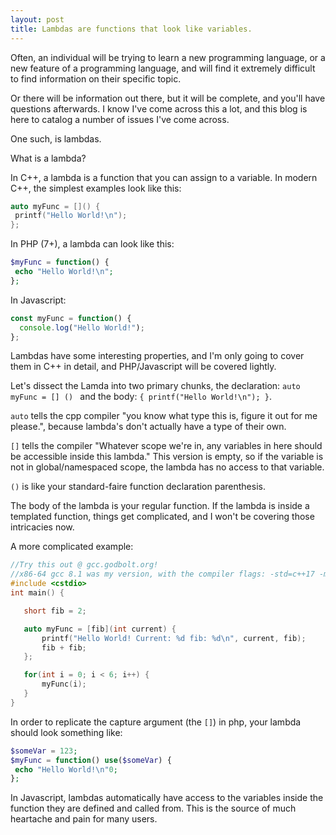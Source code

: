 ```yaml
---
layout: post
title: Lambdas are functions that look like variables.
---
```


Often, an individual will be trying to learn a new programming language, or a new feature of a programming language, and will find it extremely difficult to find information on their specific topic.

Or there will be information out there, but it will be complete, and you'll have questions afterwards. I know I've come across this a lot, and this blog is here to catalog a number of issues I've come across. 

One such, is lambdas.

What is a lambda?

In C++, a lambda is a function that you can assign to a variable. In modern C++, the simplest examples look like this: 

```Cpp
auto myFunc = []() {
 printf("Hello World!\n");
};
```

In PHP (7+), a lambda can look like this: 

```Php
$myFunc = function() {
 echo "Hello World!\n";
};
```

In Javascript: 
```Javascript
const myFunc = function() {
  console.log("Hello World!");
};
```

Lambdas have some interesting properties, and I'm only going to cover them in C++ in detail, and PHP/Javascript will be covered lightly.

Let's dissect the Lamda into two primary chunks, the declaration: `auto myFunc = [] () ` and the body: `{ printf("Hello World!\n"); }`.

`auto` tells the cpp compiler "you know what type this is, figure it out for me please.", because lambda's don't actually have a type of their own.

`[]` tells the compiler "Whatever scope we're in, any variables in here should be accessible inside this lambda." This version is empty, so if the variable is not in global/namespaced scope, the lambda has no
access to that variable.

`()` is like your standard-faire function declaration parenthesis.

The body of the lambda is your regular function. If the lambda is inside a templated function, things get complicated, and I won't be covering those intricacies now.

A more complicated example: 

```Cpp
//Try this out @ gcc.godbolt.org!
//x86-64 gcc 8.1 was my version, with the compiler flags: -std=c++17 -m32
#include <cstdio>
int main() { 

   short fib = 2;

   auto myFunc = [fib](int current) {
       printf("Hello World! Current: %d fib: %d\n", current, fib);
       fib + fib;
   };

   for(int i = 0; i < 6; i++) {
       myFunc(i);
   }
}
```

In order to replicate the capture argument (the `[]`) in php, your lambda should look something like: 

```Php
$someVar = 123;
$myFunc = function() use($someVar) {
 echo "Hello World!\n"0;
};
```

In Javascript, lambdas automatically have access to the variables inside the function they are defined and called from. This is the source of much heartache and pain for many users.
